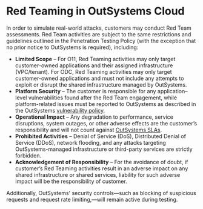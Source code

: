 # Red Teaming in OutSystems Cloud
In order to simulate real-world attacks, customers may conduct Red Team assessments.
Red Team activities are subject to the same restrictions and guidelines outlined in the Penetration Testing Policy (with the exception that no prior notice to OutSystems is required), including:

* **Limited Scope** – For O11, Red Teaming activities may only target customer-owned applications and their assigned infrastructure (VPC/tenant).
For ODC, Red Teaming activities may only target customer-owned applications and must not include any attempts to exploit or disrupt the shared infrastructure managed by OutSystems.
* **Platform Security** – The customer is responsible for any application–level vulnerabilities found after the Red Team engagement, while platform-related issues must be reported to OutSystems as described in the OutSystems [vulnerability policy](https://success.outsystems.com/support/security/vulnerabilities/).
* **Operational Impact** – Any degradation to performance, service disruptions, system outages, or other adverse effects are the customer’s responsibility and will not count against [OutSystems SLAs](https://www.outsystems.com/legal/success/support-terms-and-service-level-agreements-sla-of-the-outsystems-software/#service-availability).
* **Prohibited Activities** – Denial of Service (DoS), Distributed Denial of Service (DDoS), network flooding, and any attacks targeting OutSystems-managed infrastructure or third-party services are strictly forbidden.
* **Acknowledgement of Responsibility** – For the avoidance of doubt, if customer’s Red Teaming activities result in an adverse impact on any shared infrastructure or shared services, liability for such adverse impact will be the responsibility of customer.

Additionally, OutSystems' security controls—such as blocking of suspicious requests and request rate limiting,—will remain active during testing.

